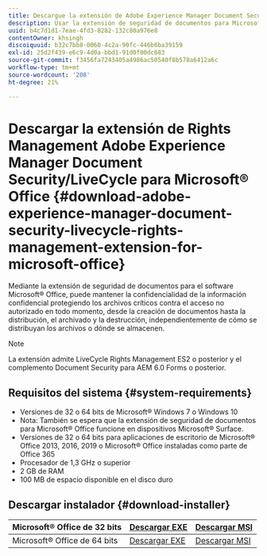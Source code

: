 ```yaml
---
title: Descargue la extensión de Adobe Experience Manager Document Security/LiveCycle Rights Management para Microsoft&reg; Oficina
description: Usar la extensión de seguridad de documentos para Microsoft&reg; Software de Office para proteger archivos críticos contra el acceso no autorizado
uuid: b4c7d1d1-7eae-4fd3-8282-132c80a976e8
contentOwner: khsingh
discoiquuid: b32c7bb8-0060-4c2a-90fc-446b6ba39159
exl-id: 25d2f439-e6c9-4d0a-bbd1-91d0f00dc683
source-git-commit: f3456fa7243405a4986ac50540f8b578a6412a6c
workflow-type: tm+mt
source-wordcount: '208'
ht-degree: 21%

---
```


# Descargar la extensión de Rights Management Adobe Experience Manager Document Security/LiveCycle para Microsoft® Office {#download-adobe-experience-manager-document-security-livecycle-rights-management-extension-for-microsoft-office}

Mediante la extensión de seguridad de documentos para el software Microsoft® Office, puede mantener la confidencialidad de la información confidencial protegiendo los archivos críticos contra el acceso no autorizado en todo momento, desde la creación de documentos hasta la distribución, el archivado y la destrucción, independientemente de cómo se distribuyan los archivos o dónde se almacenen.

>[!NOTE]
>
>La extensión admite LiveCycle Rights Management ES2 o posterior y el complemento Document Security para AEM 6.0 Forms o posterior.

## Requisitos del sistema {#system-requirements}

* Versiones de 32 o 64 bits de Microsoft® Windows 7 o Windows 10
* Nota: También se espera que la extensión de seguridad de documentos para Microsoft® Office funcione en dispositivos Microsoft® Surface.
* Versiones de 32 o 64 bits para aplicaciones de escritorio de Microsoft® Office 2013, 2016, 2019 o Microsoft® Office instaladas como parte de Office 365
* Procesador de 1,3 GHz o superior
* 2 GB de RAM
* 100 MB de espacio disponible en el disco duro

## Descargar instalador {#download-installer}

| Microsoft® Office de 32 bits | [Descargar EXE](https://download.macromedia.com/pub/livecycle/policyserver/DocumentSecurityExtensionforMicrosoftOffice.exe) | [Descargar MSI](https://download.macromedia.com/pub/livecycle/policyserver/DocumentSecurityExtensionforMicrosoftOffice.zip) |
|---|---|---|
| Microsoft® Office de 64 bits | [Descargar EXE](https://download.macromedia.com/pub/livecycle/policyserver/DocumentSecurityExtensionforMicrosoftOffice64.exe) | [Descargar MSI](https://download.macromedia.com/pub/livecycle/policyserver/DocumentSecurityExtensionforMicrosoftOffice64.zip) |
